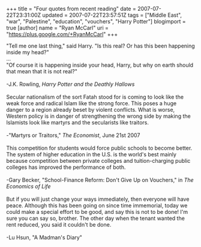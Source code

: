 +++
title = "Four quotes from recent reading"
date = 2007-07-22T23:31:00Z
updated = 2007-07-22T23:57:51Z
tags = ["Middle East", "war", "Palestine", "education", "vouchers", "Harry Potter"]
blogimport = true
[author]
	name = "Ryan McCarl"
	uri = "https://plus.google.com/+RyanMcCarl"
+++

"Tell me one last thing," said Harry. "Is this real? Or has this been happening inside my head?"<br />...<br />"Of course it is happening inside your head, Harry, but why on earth should that mean that it is not real?"<br /><br />-J.K. Rowling, <em>Harry Potter and the Deathly Hallows</em><br /><br />Secular nationalism of the sort Fatah stood for is coming to look like the weak force and radical Islam like the strong force. This poses a huge danger to a region already beset by violent conflicts. What is worse, Western policy is in danger of strengthening the wrong side by making the Islamists look like martyrs and the secularists like traitors.<br /><br />-"Martyrs or Traitors," <em>The Economist</em>, June 21st 2007<br /><br />This competition for students would force public schools to become better.  The system of higher education in the U.S. is the world's best mainly because competition between private colleges and tuition-charging public colleges has improved the performance of both.<br /><br />-Gary Becker, "School-Finance Reform: Don't Give Up on Vouchers," in <em>The Economics of Life</em><br /><br />But if you will just change your ways immediately, then everyone will have peace.  Although this has been going on since time immemorial, today we could make a special effort to be good, and say this is not to be done!  I'm sure you can say so, brother.  The other day when the tenant wanted the rent reduced, you said it couldn't be done.<br /><br />-Lu Hsun, "A Madman's Diary"
